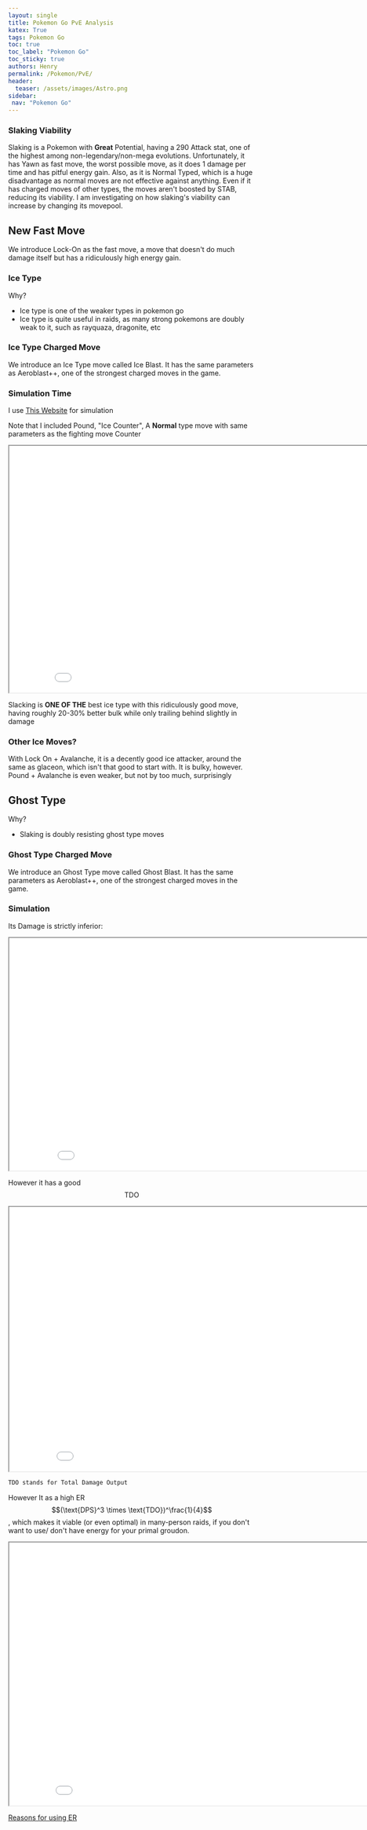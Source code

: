 ```yaml
---
layout: single
title: Pokemon Go PvE Analysis
katex: True
tags: Pokemon Go
toc: true
toc_label: "Pokemon Go"
toc_sticky: true
authors: Henry
permalink: /Pokemon/PvE/
header:
  teaser: /assets/images/Astro.png
sidebar:
 nav: "Pokemon Go"
---
```

### Slaking Viability

Slaking is a Pokemon with **Great** Potential, having a 290 Attack stat, one of the highest among non-legendary/non-mega evolutions. Unfortunately, it has Yawn as fast move, the worst possible move, as it does 1 damage per time and has pitful energy gain. Also, as it is Normal Typed, which is a huge disadvantage as normal moves are not effective against anything. Even if it has charged moves of other types, the moves aren't boosted by STAB, reducing its viability. I am investigating on how slaking's viability can increase by changing its movepool.

## New Fast Move
We introduce Lock-On as the fast move, a move that doesn't do much damage itself but has a ridiculously high energy gain. 


### Ice Type
Why?
 - Ice type is one of the weaker types in pokemon go
 - Ice type is quite useful in raids, as many strong pokemons are doubly weak to it, such as rayquaza, dragonite, etc

### Ice Type Charged Move
We introduce an Ice Type move called Ice Blast. It has the same parameters as Aeroblast++, one of the strongest charged moves in the game. 


### Simulation Time
I use [This Website](https://gamepress.gg/pokemongo/comprehensive-dps-spreadsheet) for simulation

Note that I included Pound, "Ice Counter", A **Normal** type move with same parameters as the fighting move Counter

<iframe src="/assets/images/Ice.png" width="874px" height="503px"></iframe>

Slacking is **ONE OF THE** best ice type with this ridiculously good move, having roughly 20-30% better bulk while only trailing behind slightly in damage

### Other Ice Moves?
With Lock On + Avalanche, it is a decently good ice attacker, around the same as glaceon, which isn't that good to start with. It is bulky, however. Pound + Avalanche is even weaker, but not by too much, surprisingly


## Ghost Type
Why? 
 - Slaking is doubly resisting ghost type moves

### Ghost Type Charged Move
We introduce an Ghost Type move called Ghost Blast. It has the same parameters as Aeroblast++, one of the strongest charged moves in the game. 

### Simulation

Its Damage is strictly inferior:

<iframe src="/assets/images/Ghost1.png" width="885px" height="474px"></iframe>

However it has a good $$\text{TDO}$$


<iframe src="/assets/images/Ghost2.png" width="882px" height="539px"></iframe>

```bash
TDO stands for Total Damage Output
```

However It as a high ER $$(\text{DPS}^3 \times \text{TDO})^\frac{1}{4}$$, which makes it viable (or even optimal) in many-person raids, if you don't want to use/ don't have energy for your primal groudon.

<iframe src="/assets/images/Ghost3.png" width="878px" height="536px"></iframe>

[Reasons for using ER](https://www.reddit.com/r/TheSilphRoad/comments/z3xuzc/analysis_legendarymythical_signature_moves/)
